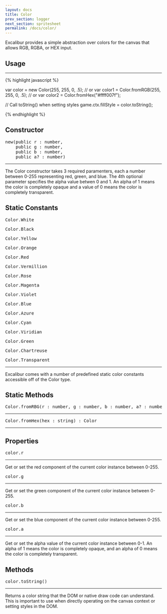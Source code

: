 ```yaml
---
layout: docs
title: Color
prev_section: logger
next_section: spritesheet
permalink: /docs/color/
---
```


Excalibur provides a simple abstraction over colors for the canvas that allows
RGB, RGBA, or HEX input.

## Usage
--------

{% highlight javascript %}

var color = new Color(255, 255, 0, .5);
// or
var color1 = Color.fromRGB(255, 255, 0, .5);
// or
var color2 = Color.fromHex("#ffff007f");

// Call toString() when setting styles
game.ctx.fillStyle = color.toString();

{% endhighlight %}

## Constructor
<pre>new(public r : number, 
    public g : number, 
    public b : number, 
    public a? : number)</pre>
----------

The Color constructor takes 3 required paramenters, each a number between 0-255
representing red, green, and blue. The 4th optional parameter specifies the 
alpha value betwen 0 and 1. An alpha of 1 means the color is completely opaque and
a value of 0 means the color is completely transparent.

## Static Constants

<pre>Color.White</pre>
<pre>Color.Black</pre>
<pre>Color.Yellow</pre>
<pre>Color.Orange</pre>
<pre>Color.Red</pre>
<pre>Color.Vermillion</pre>
<pre>Color.Rose</pre>
<pre>Color.Magenta</pre>
<pre>Color.Violet</pre>
<pre>Color.Blue</pre>
<pre>Color.Azure</pre>
<pre>Color.Cyan</pre>
<pre>Color.Viridian </pre>
<pre>Color.Green</pre>
<pre>Color.Chartreuse</pre>
<pre>Color.Transparent</pre>
----------

Excalibur comes with a number of predefined static color constants accessible off of the Color type.


## Static Methods
<pre>Color.fromRBG(r : number, g : number, b : number, a? : number) : Color</pre>
------------

<pre>Color.fromHex(hex : string) : Color</pre>
------------

## Properties
<pre>color.r</pre>
------------

Get or set the red component of the current color instance between 0-255.

<pre>color.g</pre>
------------

Get or set the green component of the current color instance between 0-255.

<pre>color.b</pre>
------------

Get or set the blue component of the current color instance between 0-255.

<pre>color.a</pre>
------------

Get or set the alpha value of the current color instance between 0-1. An alpha
of 1 means the color is completely opaque, and an alpha of 0 means the color is
completely transparent.

## Methods
<pre>color.toString()</pre>
-----------

Returns a color string that the DOM or native draw code can understand. This is important
to use when directly operating on the canvas context or setting styles in the DOM.





